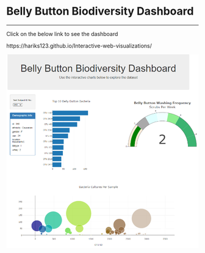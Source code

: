 <h1> Belly Button Biodiversity Dashboard </h1> <hr>
<p> Click on the below link to see the dashboard </p>
<p> https://hariks123.github.io/Interactive-web-visualizations/ </p>
<p><img src="BiodiversityDashboard.PNG" </p>
